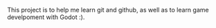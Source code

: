 This project is to help me learn git and github, as well as to learn game develpoment with Godot :).
